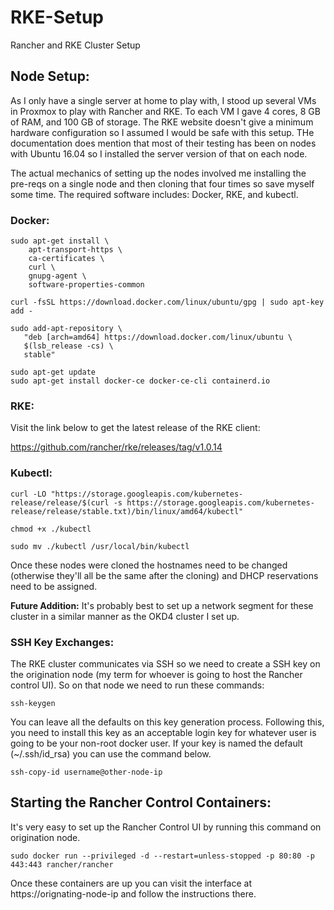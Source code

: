 # RKE-Setup
Rancher and RKE Cluster Setup

## Node Setup:
As I only have a single server at home to play with, I stood up several VMs in Proxmox to play with Rancher and RKE. To each VM I gave 4 cores, 8 GB of RAM, and 100 GB of storage. The RKE website doesn't give a minimum hardware configuration so I assumed I would be safe with this setup. THe documentation does mention that most of their testing has been on nodes with Ubuntu 16.04 so I installed the server version of that on each node. 

The actual mechanics of setting up the nodes involved me installing the pre-reqs on a single node and then cloning that four times so save myself some time. The required software includes: Docker, RKE, and kubectl.

### Docker:
```{bash}
sudo apt-get install \
    apt-transport-https \
    ca-certificates \
    curl \
    gnupg-agent \
    software-properties-common

curl -fsSL https://download.docker.com/linux/ubuntu/gpg | sudo apt-key add -

sudo add-apt-repository \
   "deb [arch=amd64] https://download.docker.com/linux/ubuntu \
   $(lsb_release -cs) \
   stable"
   
sudo apt-get update
sudo apt-get install docker-ce docker-ce-cli containerd.io
```

### RKE:
Visit the link below to get the latest release of the RKE client: 

https://github.com/rancher/rke/releases/tag/v1.0.14

### Kubectl:
```{bash}
curl -LO "https://storage.googleapis.com/kubernetes-release/release/$(curl -s https://storage.googleapis.com/kubernetes-release/release/stable.txt)/bin/linux/amd64/kubectl"

chmod +x ./kubectl

sudo mv ./kubectl /usr/local/bin/kubectl
```
Once these nodes were cloned the hostnames need to be changed (otherwise they'll all be the same after the cloning) and DHCP reservations need to be assigned. 

**Future Addition:** It's probably best to set up a network segment for these cluster in a similar manner as the OKD4 cluster I set up. 

### SSH Key Exchanges:
The RKE cluster communicates via SSH so we need to create a SSH key on the origination node (my term for whoever is going to host the Rancher control UI). So on that node we need to run these commands:

```{bash}
ssh-keygen
```

You can leave all the defaults on this key generation process. Following this, you need to install this key as an acceptable login key for whatever user is going to be your non-root docker user. If your key is named the default (~/.ssh/id_rsa) you can use the command below.

```{bash}
ssh-copy-id username@other-node-ip
```

## Starting the Rancher Control Containers:

It's very easy to set up the Rancher Control UI by running this command on origination node. 

```{bash}
sudo docker run --privileged -d --restart=unless-stopped -p 80:80 -p 443:443 rancher/rancher
```

Once these containers are up you can visit the interface at https://orignating-node-ip and follow the instructions there.


